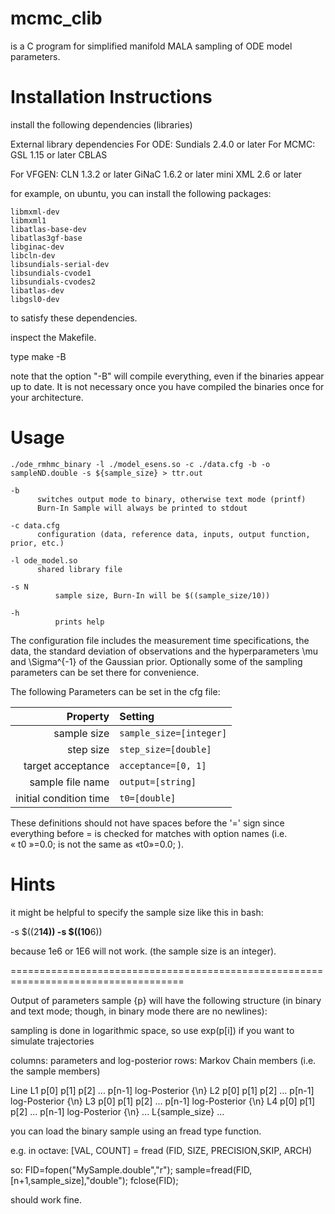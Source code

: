 mcmc_clib
=========

is a C program for simplified manifold MALA sampling of ODE model parameters.


Installation Instructions
=========================

install the following dependencies (libraries)

External library dependencies
	For ODE: 
		Sundials 2.4.0 or later
	For MCMC:
		GSL	1.15 or later
		CBLAS

For VFGEN:
	CLN 1.3.2 or later
	GiNaC 1.6.2 or later
	mini XML 2.6 or later

for example, on ubuntu, you can install the following packages:

    libmxml-dev 
    libmxml1 
    libatlas-base-dev 
    libatlas3gf-base
    libginac-dev 
    libcln-dev 
    libsundials-serial-dev 
    libsundials-cvode1
    libsundials-cvodes2
    libatlas-dev
    libgsl0-dev

to satisfy these dependencies. 

inspect the Makefile.

type
	make -B

note that the option "-B" will compile everything, even if the
binaries appear up to date. It is not necessary once you have compiled
the binaries once for your architecture.

Usage
=====

	./ode_rmhmc_binary -l ./model_esens.so -c ./data.cfg -b -o sampleND.double -s ${sample_size} > ttr.out

	-b 
	      switches output mode to binary, otherwise text mode (printf)
	      Burn-In Sample will always be printed to stdout

	-c data.cfg
	      configuration (data, reference data, inputs, output function, prior, etc.)

	-l ode_model.so
	      shared library file

	-s N
              sample size, Burn-In will be $((sample_size/10))

	-h 
              prints help


The configuration file includes the measurement time specifications,
the data, the standard deviation of observations and the
hyperparameters \mu and \Sigma^{-1} of the Gaussian prior.  Optionally
some of the sampling parameters can be set there for convenience.

The following Parameters can be set in the cfg file:

Property     |  Setting
-----------: | :------------
sample size  |  ```sample_size=[integer]```
step size    |  ```step_size=[double]```
target acceptance | ```acceptance=[0, 1]```
sample file name  | ```output=[string]```
initial condition time | ```t0=[double]```

These definitions should not have spaces before the '=' sign since
everything before = is checked for matches with option names (i.e.  
« t0 »=0.0; is not the same as «t0»=0.0; ).


Hints
=====

it might be helpful to specify the sample size like this in bash: 

   -s $((2**14))
   -s $((10**6))

because 1e6 or 1E6 will not work. (the sample size is an integer).


====================================================================================

Output of parameters sample {p} will have the following structure (in
binary and text mode; though, in binary mode there are no newlines):

sampling is done in logarithmic space, so use exp(p[i]) if you want to simulate trajectories

columns: parameters and log-posterior
   rows: Markov Chain members (i.e. the sample members)

   Line 
   L1   p[0] p[1] p[2] ... p[n-1] log-Posterior {\n}
   L2   p[0] p[1] p[2] ... p[n-1] log-Posterior {\n}
   L3   p[0] p[1] p[2] ... p[n-1] log-Posterior {\n}
   L4   p[0] p[1] p[2] ... p[n-1] log-Posterior {\n}
   ...
   L{sample_size}      ...

you can load the binary sample using an fread type function.

e.g. in octave: [VAL, COUNT] = fread (FID, SIZE, PRECISION,SKIP, ARCH)

so:
     FID=fopen("MySample.double","r");
     sample=fread(FID,[n+1,sample_size],"double");
     fclose(FID);

should work fine.

